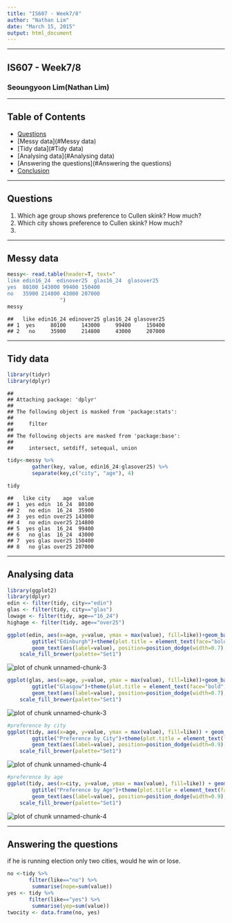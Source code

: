 ```yaml
---
title: "IS607 - Week7/8"
author: "Nathan Lim"
date: "March 15, 2015"
output: html_document
---
```


* * *
## IS607 - Week7/8
### Seoungyoon Lim(Nathan Lim)

* * *

## Table of Contents
* [Questions](#Questions)
* [Messy data](#Messy data)
* [Tidy data](#Tidy data)
* [Analysing data](#Analysing data)
* [Answering the questions](#Answering the questions)
* [Conclusion](#Conclusion)

* * *

## <a name="Questions"></a>Questions

1. Which age group shows preference to Cullen skink? How much?
2. Which city shows preference to Cullen skink? How much?
3.


* * *


## <a name="Messy data"></a>Messy data

```r
messy<- read.table(header=T, text="
like edin16_24  edinover25  glas16_24  glasover25
yes  80100 143000 99400 150400
no   35900 214800 43000 207000
                 ")
messy
```

```
##   like edin16_24 edinover25 glas16_24 glasover25
## 1  yes     80100     143000     99400     150400
## 2   no     35900     214800     43000     207000
```

* * *

## <a name="Tidy data"></a>Tidy data

```r
library(tidyr)
library(dplyr)
```

```
## 
## Attaching package: 'dplyr'
## 
## The following object is masked from 'package:stats':
## 
##     filter
## 
## The following objects are masked from 'package:base':
## 
##     intersect, setdiff, setequal, union
```

```r
tidy<-messy %>%
        gather(key, value, edin16_24:glasover25) %>%
        separate(key,c("city", "age"), 4) 

tidy
```

```
##   like city    age  value
## 1  yes edin  16_24  80100
## 2   no edin  16_24  35900
## 3  yes edin over25 143000
## 4   no edin over25 214800
## 5  yes glas  16_24  99400
## 6   no glas  16_24  43000
## 7  yes glas over25 150400
## 8   no glas over25 207000
```

* * *

## <a name="Analysing data"></a>Analysing data



```r
library(ggplot2)
library(dplyr)
edin <- filter(tidy, city=="edin")
glas <- filter(tidy, city=="glas")
lowage <- filter(tidy, age=="16_24")
highage <- filter(tidy, age=="over25")

ggplot(edin, aes(x=age, y=value, ymax = max(value), fill=like))+geom_bar(width=0.7,stat="identity", position="dodge",colour="black") + 
        ggtitle("Edinburgh")+theme(plot.title = element_text(face="bold", size=20))+
        geom_text(aes(label=value), position=position_dodge(width=0.7), vjust=-0.25)+ 
    scale_fill_brewer(palette="Set1")
```

![plot of chunk unnamed-chunk-3](figure/unnamed-chunk-3-1.png) 

```r
ggplot(glas, aes(x=age, y=value, ymax = max(value), fill=like))+geom_bar(width=0.7,stat="identity", position="dodge",colour="black") + 
        ggtitle("Glasgow")+theme(plot.title = element_text(face="bold", size=20))+
        geom_text(aes(label=value), position=position_dodge(width=0.7), vjust=-0.25)+ 
    scale_fill_brewer(palette="Set1")
```

![plot of chunk unnamed-chunk-3](figure/unnamed-chunk-3-2.png) 




```r
#preference by city
ggplot(tidy, aes(x=age, y=value, ymax = max(value), fill=like)) + geom_bar(stat="identity", position="dodge",colour="black") + facet_grid(~ city)+ theme(strip.text.x = element_text(size=13,face="bold"))+ 
        ggtitle("Preference by City")+theme(plot.title = element_text(face="bold", size=20))+
        geom_text(aes(label=value), position=position_dodge(width=0.9), vjust=-0.25)+ 
    scale_fill_brewer(palette="Set1")
```

![plot of chunk unnamed-chunk-4](figure/unnamed-chunk-4-1.png) 

```r
#preference by age
ggplot(tidy, aes(x=city, y=value, ymax = max(value), fill=like)) + geom_bar(stat="identity", position="dodge",colour="black") + facet_grid(~ age)+ theme(strip.text.x = element_text(size=13,face="bold"))+
        ggtitle("Preference by Age")+theme(plot.title = element_text(face="bold", size=20))+
        geom_text(aes(label=value), position=position_dodge(width=0.9), vjust=-0.25)+ 
    scale_fill_brewer(palette="Set1")
```

![plot of chunk unnamed-chunk-4](figure/unnamed-chunk-4-2.png) 

* * *

## <a name="Answering the questions"></a>Answering the questions

if he is running election only two cities, would he win or lose.


```r
no <-tidy %>%
       filter(like=="no") %>%
        summarise(nope=sum(value))
yes <- tidy %>%
       filter(like=="yes") %>%
        summarise(yep=sum(value))
twocity <- data.frame(no, yes)
```


